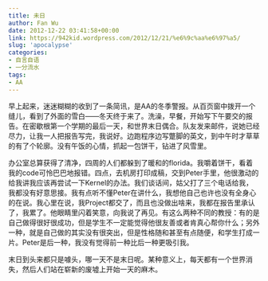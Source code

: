 ```yaml
---
title: 未日
author: Fan Wu
date: 2012-12-22 03:41:58+00:00
link: https://942kid.wordpress.com/2012/12/21/%e6%9c%aa%e6%97%a5/
slug: 'apocalypse'
categories:
- 自言自语
- 一分流水
tags:
- AA
---
```


早上起来，迷迷糊糊的收到了一条简讯，是AA的冬季警报。从百页窗中拨开一个缝儿，看到了外面的雪白——冬天终于来了。洗澡，早餐，开始写下午要交的报告。在密歇根第一个学期的最后一天，和世界末日偶合。队友发来邮件，说她已经尽力，让我一人把报告写完，我说好。边跑程序边写蹩脚的英文，到中午时才草草的有了个轮廓。没有午饭的心情，抓起一包饼干，钻进了风雪里。

办公室总算获得了清净，四周的人们都躲到了暖和的florida。我嚼着饼干，看着我的code可怜巴巴地报错。四点，去机房打印成稿，交到Peter手里，他很激动的给我讲我应该再尝试一下Kernel的办法。我们谈话间，姑父打了三个电话给我，我都没有好意思接。我有点听不懂Peter在讲什么，我想他自己也许也没有全身心的在说。我心里在说，我Project都交了，而且也没做出啥来，我都在报告里承认了，我累了。他眼睛里闪着笑意，向我说了再见。有这么两种不同的教授：有的是自己做得很好很成功，但是学生不一定能觉得他很友善或者肯真心帮你什么；另外一种，就是自己做的其实没有很突出，但是性格随和甚至有点随便，和学生打成一片。Peter是后一种，我没有觉得前一种比后一种更吸引我。

末日到头来都只是噱头，哪一天不是末日呢。某种意义上，每天都有一个世界消失，然后人们站在崭新的废墟上开始一天的麻木。
